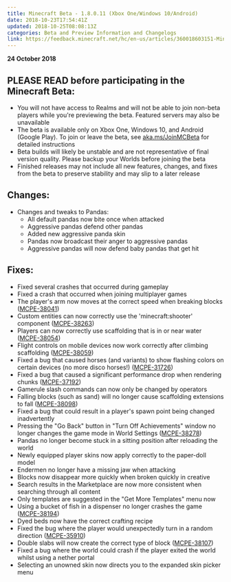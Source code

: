 ```yaml
---
title: Minecraft Beta - 1.8.0.11 (Xbox One/Windows 10/Android)
date: 2018-10-23T17:54:41Z
updated: 2018-10-25T08:08:13Z
categories: Beta and Preview Information and Changelogs
link: https://feedback.minecraft.net/hc/en-us/articles/360018603151-Minecraft-Beta-1-8-0-11-Xbox-One-Windows-10-Android
---
```


**24 October 2018**

## PLEASE READ before participating in the Minecraft Beta:

- You will not have access to Realms and will not be able to join non-beta players while you're previewing the beta. Featured servers may also be unavailable
- The beta is available only on Xbox One, Windows 10, and Android (Google Play). To join or leave the beta, see [aka.ms/JoinMCBeta](https://aka.ms/JoinMCBeta) for detailed instructions
- Beta builds will likely be unstable and are not representative of final version quality. Please backup your Worlds before joining the beta
- Finished releases may not include all new features, changes, and fixes from the beta to preserve stability and may slip to a later release

## Changes:

- Changes and tweaks to Pandas:
  - All default pandas now bite once when attacked
  - Aggressive pandas defend other pandas
  - Added new aggressive panda skin
  - Pandas now broadcast their anger to aggressive pandas
  - Aggressive pandas will now defend baby pandas that get hit

## Fixes:

- Fixed several crashes that occurred during gameplay 
- Fixed a crash that occurred when joining multiplayer games 
- The player's arm now moves at the correct speed when breaking blocks ([MCPE-38041](https://bugs.mojang.com/browse/MCPE-38041))
- Custom entities can now correctly use the 'minecraft:shooter' component ([MCPE-38263](https://bugs.mojang.com/browse/MCPE-38263))
- Players can now correctly use scaffolding that is in or near water ([MCPE-38054](https://bugs.mojang.com/browse/MCPE-38054))
- Flight controls on mobile devices now work correctly after climbing scaffolding ([MCPE-38059](https://bugs.mojang.com/browse/MCPE-38059))
- Fixed a bug that caused horses (and variants) to show flashing colors on certain devices (no more disco horses!) ([MCPE-31726](https://bugs.mojang.com/browse/MCPE-31726))
- Fixed a bug that caused a significant performance drop when rendering chunks ([MCPE-37192](https://bugs.mojang.com/browse/MCPE-37192))
- Gamerule slash commands can now only be changed by operators 
- Falling blocks (such as sand) will no longer cause scaffolding extensions to fall ([MCPE-38098](https://bugs.mojang.com/browse/MCPE-38098))
- Fixed a bug that could result in a player's spawn point being changed inadvertently 
- Pressing the "Go Back" button in "Turn Off Achievements" window no longer changes the game mode in World Settings ([MCPE-38278](https://bugs.mojang.com/browse/MCPE-38278))
- Pandas no longer become stuck in a sitting position after reloading the world 
- Newly equipped player skins now apply correctly to the paper-doll model 
- Endermen no longer have a missing jaw when attacking 
- Blocks now disappear more quickly when broken quickly in creative 
- Search results in the Marketplace are now more consistent when searching through all content 
- Only templates are suggested in the "Get More Templates" menu now 
- Using a bucket of fish in a dispenser no longer crashes the game ([MCPE-38194](https://bugs.mojang.com/browse/MCPE-38194))
- Dyed beds now have the correct crafting recipe 
- Fixed the bug where the player would unexpectedly turn in a random direction ([MCPE-35910](https://bugs.mojang.com/browse/MCPE-35910))
- Double slabs will now create the correct type of block ([MCPE-38107](https://bugs.mojang.com/browse/MCPE-38107))
- Fixed a bug where the world could crash if the player exited the world whilst using a nether portal 
- Selecting an unowned skin now directs you to the expanded skin picker menu
